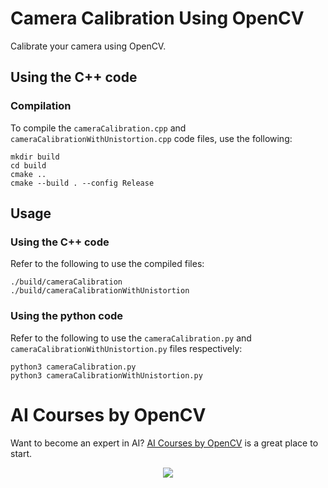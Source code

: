 # Camera Calibration Using OpenCV

Calibrate your camera using OpenCV.

## Using the C++ code
### Compilation
To compile the `cameraCalibration.cpp`  and `cameraCalibrationWithUnistortion.cpp` code files, use the following:
```shell
mkdir build
cd build
cmake ..
cmake --build . --config Release
```
## Usage

### Using the C++ code

Refer to the following to use the compiled files:

```shell
./build/cameraCalibration
./build/cameraCalibrationWithUnistortion
```

### Using the python code

Refer to the following to use the `cameraCalibration.py` and `cameraCalibrationWithUnistortion.py` files respectively:

```shell
python3 cameraCalibration.py
python3 cameraCalibrationWithUnistortion.py
```

# AI Courses by OpenCV

Want to become an expert in AI? [AI Courses by OpenCV](https://opencv.org/courses/) is a great place to start. 

<a href="https://opencv.org/courses/">
<p align="center"> 
<img src="https://www.learnopencv.com/wp-content/uploads/2020/04/AI-Courses-By-OpenCV-Github.png">
</p>
</a>
